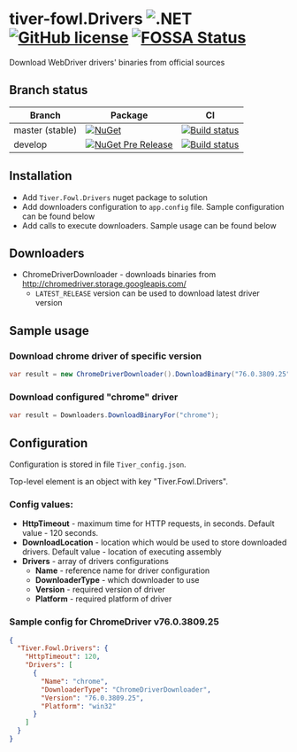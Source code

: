 # tiver-fowl.Drivers ![.NET](https://img.shields.io/badge/.NET-6-blue)  [![GitHub license](https://img.shields.io/badge/license-MIT-blue.svg)](https://raw.githubusercontent.com/MrHant/tiver-fowl/master/LICENSE) [![FOSSA Status](https://app.fossa.com/api/projects/git%2Bgithub.com%2FMrHant%2Ftiver-fowl.Drivers.svg?type=shield)](https://app.fossa.com/projects/git%2Bgithub.com%2FMrHant%2Ftiver-fowl.Drivers?ref=badge_shield)


Download WebDriver drivers' binaries from official sources

## Branch status

| Branch | Package | CI  |
| ------ | ------- | --- |
| master (stable) | [![NuGet](https://img.shields.io/nuget/v/Tiver.Fowl.Drivers.svg)](https://www.nuget.org/packages/Tiver.Fowl.Drivers) | [![Build status](https://ci.appveyor.com/api/projects/status/s6xak6m2jc2mijnt/branch/master?svg=true)](https://ci.appveyor.com/project/MrHant/tiver-fowl-drivers/branch/master) |
| develop | [![NuGet Pre Release](https://img.shields.io/nuget/vpre/Tiver.Fowl.Drivers.svg)](https://www.nuget.org/packages/Tiver.Fowl.Drivers/absoluteLatest) | [![Build status](https://ci.appveyor.com/api/projects/status/s6xak6m2jc2mijnt/branch/develop?svg=true)](https://ci.appveyor.com/project/MrHant/tiver-fowl-drivers/branch/develop) |

## Installation
* Add ```Tiver.Fowl.Drivers``` nuget package to solution
* Add downloaders configuration to ```app.config``` file. Sample configuration can be found below
* Add calls to execute downloaders. Sample usage can be found below

## Downloaders
* ChromeDriverDownloader - downloads binaries from http://chromedriver.storage.googleapis.com/
  * ```LATEST_RELEASE``` version can be used to download latest driver version

## Sample usage
### Download chrome driver of specific version

```c#
var result = new ChromeDriverDownloader().DownloadBinary("76.0.3809.25", "win32");
```

### Download configured "chrome" driver

```c#
var result = Downloaders.DownloadBinaryFor("chrome");
```

## Configuration

Configuration is stored in file `Tiver_config.json`. 

Top-level element is an object with key "Tiver.Fowl.Drivers".

### Config values:

* **HttpTimeout** - maximum time for HTTP requests, in seconds. Default value - 120 seconds.
* **DownloadLocation** - location which would be used to store downloaded drivers. Default value - location of executing assembly
* **Drivers** - array of drivers configurations
  * **Name** - reference name for driver configuration
  * **DownloaderType** - which downloader to use
  * **Version** - required version of driver
  * **Platform** - required platform of driver

### Sample config for ChromeDriver v76.0.3809.25

```json
{
  "Tiver.Fowl.Drivers": {
    "HttpTimeout": 120,
    "Drivers": [
      {
        "Name": "chrome",
        "DownloaderType": "ChromeDriverDownloader",
        "Version": "76.0.3809.25",
        "Platform": "win32"
      }
    ]
  }
}
```
